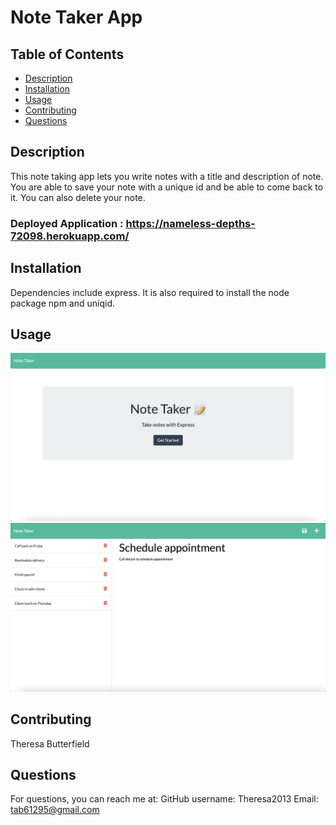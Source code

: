 # Note Taker App

## Table of Contents

- [Description](#description)
- [Installation](#installation)
- [Usage](#usage)
- [Contributing](#contributing)
- [Questions](#questions)

## Description

This note taking app lets you write notes with a title and description of note. You are able to save your note with a unique id and be able to come back to it. You can also delete your note.

### Deployed Application : https://nameless-depths-72098.herokuapp.com/

## Installation

Dependencies include express. It is also required to install the node package npm and uniqid.

## Usage

![note-taker-demo](./images/Screenshot1.png)
![note-taker-demo](./images/Screenshot2.png)

## Contributing

Theresa Butterfield

## Questions

For questions, you can reach me at:
GitHub username: Theresa2013
Email: tab61295@gmail.com
